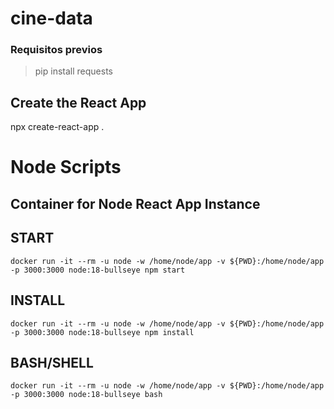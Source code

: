 # cine-data

### Requisitos previos

> pip install requests

## Create the React App
npx create-react-app .

# Node Scripts
## Container for Node React App Instance
## START
```
docker run -it --rm -u node -w /home/node/app -v ${PWD}:/home/node/app -p 3000:3000 node:18-bullseye npm start
```
## INSTALL
```
docker run -it --rm -u node -w /home/node/app -v ${PWD}:/home/node/app -p 3000:3000 node:18-bullseye npm install
```
## BASH/SHELL
```
docker run -it --rm -u node -w /home/node/app -v ${PWD}:/home/node/app -p 3000:3000 node:18-bullseye bash
```